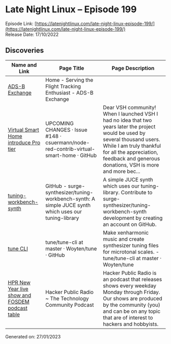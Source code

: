 # Late Night Linux – Episode 199
Episode Link: [https://latenightlinux.com/late-night-linux-episode-199/](https://latenightlinux.com/late-night-linux-episode-199/)  
Release Date: 17/10/2022
## Discoveries

| Name and Link | Page Title | Page Description |
| ----- | ----- | ----- |
| [ADS-B Exchange](https://www.adsbexchange.com/) | Home - Serving the Flight Tracking Enthusiast - ADS-B Exchange |  |
| [Virtual Smart Home introduce Pro tier](https://github.com/csuermann/node-red-contrib-virtual-smart-home/issues/148) | UPCOMING CHANGES · Issue #148 · csuermann/node-red-contrib-virtual-smart-home · GitHub | Dear VSH community! When I launched VSH I had no idea that two years later the project would be used by several thousand users. While I am truly thankful for all the appreciation, feedback and generous donations, VSH is more and more bec... |
| [tuning-workbench-synth](https://github.com/surge-synthesizer/tuning-workbench-synth) | GitHub - surge-synthesizer/tuning-workbench-synth: A simple JUCE synth which uses our tuning-library | A simple JUCE synth which uses our tuning-library. Contribute to surge-synthesizer/tuning-workbench-synth development by creating an account on GitHub. |
| [tune CLI](https://github.com/Woyten/tune/tree/master/tune-cli) | tune/tune-cli at master · Woyten/tune · GitHub | Make xenharmonic music and create synthesizer tuning files for microtonal scales. - tune/tune-cli at master · Woyten/tune |
| [HPR New Year live show and FOSDEM podcast table](https://hackerpublicradio.org/) | Hacker Public Radio ~ The Technology Community Podcast | Hacker Public Radio is an podcast that releases shows every weekday Monday through Friday. Our shows are produced by the community (you) and can be on any topic that are of interest to hackers and hobbyists. |

Generated on: 27/01/2023